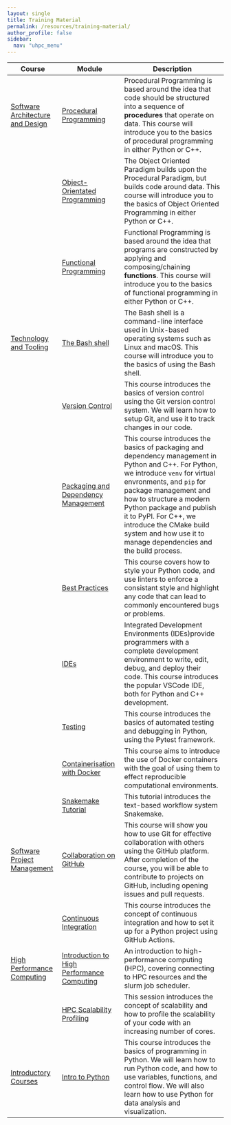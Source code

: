 ```yaml
---
layout: single  
title: Training Material
permalink: /resources/training-material/
author_profile: false
sidebar:
  nav: "uhpc_menu"
---
```


| Course | Module | Description |
| --- | --- | --- |
| [Software Architecture and Design](https://train.oxrse.uk/material/software_architecture_and_design) | [Procedural Programming](https://train.oxrse.uk/material/software_architecture_and_design/procedural) | Procedural Programming is based around the idea that code should be structured into a sequence of **procedures** that operate on data. This course will introduce you to the basics of procedural programming in either Python or C++.  |
| | [Object-Orientated Programming](https://train.oxrse.uk/material/software_architecture_and_design/object_orientated) | The Object Oriented Paradigm builds upon the Procedural Paradigm, but builds code around data. This course will introduce you to the basics of Object Oriented Programming in either Python or C++.  |
| | [Functional Programming](https://train.oxrse.uk/material/software_architecture_and_design/functional) | Functional Programming is based around the idea that programs are constructed by applying and composing/chaining **functions**. This course will introduce you to the basics of functional programming in either Python or C++.  |
| [Technology and Tooling](https://train.oxrse.uk/material/technology_and_tooling) | [The Bash shell](https://train.oxrse.uk/material/technology_and_tooling/bash_shell) | The Bash shell is a command-line interface used in Unix-based operating systems such as Linux and macOS. This course will introduce you to the basics of using the Bash shell.  |
| | [Version Control](https://train.oxrse.uk/material/technology_and_tooling/version_control) | This course introduces the basics of version control using the Git version control system. We will learn how to setup Git, and use it to track changes in our code.  |
| | [Packaging and Dependency Management](https://train.oxrse.uk/material/technology_and_tooling/packaging_dependency_management) | This course introduces the basics of packaging and dependency management in Python and C++. For Python, we introduce `venv` for virtual envronments, and `pip` for package management and how to structure a modern Python package and publish it to PyPI. For C++, we introduce the CMake build system and how use it to manage dependencies and the build process.  |
| | [Best Practices](https://train.oxrse.uk/material/technology_and_tooling/best_practices) | This course covers how to style your Python code, and use linters to enforce a consistant style and highlight any code that can lead to commonly encountered bugs or problems.  |
| | [IDEs](https://train.oxrse.uk/material/technology_and_tooling/ide) | Integrated Development Environments (IDEs)provide programmers with a complete development environment to write, edit, debug, and deploy their code. This course introduces the popular VSCode IDE, both for Python and C++ development.  |
| | [Testing](https://train.oxrse.uk/material/technology_and_tooling/testing) | This course introduces the basics of automated testing and debugging in Python, using the Pytest framework.  |
| | [Containerisation with Docker](https://train.oxrse.uk/material/technology_and_tooling/docker) | This course aims to introduce the use of Docker containers with the goal of using them to effect reproducible computational environments.  |
| | [Snakemake Tutorial](https://train.oxrse.uk/material/technology_and_tooling/snakemake) | This tutorial introduces the text-based workflow system Snakemake.  |
| [Software Project Management](https://train.oxrse.uk/material/software_project_management) | [Collaboration on GitHub](https://train.oxrse.uk/material/software_project_management/collaboration) | This course will show you how to use Git for effective collaboration with others using the GitHub platform. After completion of the course, you will be able to contribute to projects on GitHub, including opening issues and pull requests.  |
| | [Continuous Integration](https://train.oxrse.uk/material/software_project_management/continuous_integration) | This course introduces the concept of continuous integration and how to set it up for a Python project using GitHub Actions.  |
| [High Performance Computing](https://train.oxrse.uk/material/high_performance_computing) | [Introduction to High Performance Computing](https://train.oxrse.uk/material/high_performance_computing/hpc_intro) | An introduction to high-performance computing (HPC), covering connecting to HPC resources and the slurm job scheduler.  |
| | [HPC Scalability Profiling](https://train.oxrse.uk/material/high_performance_computing/hpc_scalability_profiling) | This session introduces the concept of scalability and how to profile the scalability of your code with an increasing number of cores.  |
| [Introductory Courses](https://train.oxrse.uk/material/introductory_courses) | [Intro to Python](https://train.oxrse.uk/material/introductory_courses/python) | This course introduces the basics of programming in Python. We will learn how to run Python code, and how to use variables, functions, and control flow. We will also learn how to use Python for data analysis and visualization.  |